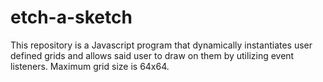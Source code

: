 # etch-a-sketch
This repository is a Javascript program that dynamically instantiates user defined grids and allows said user to draw on them by utilizing event listeners. Maximum grid size is 64x64.
